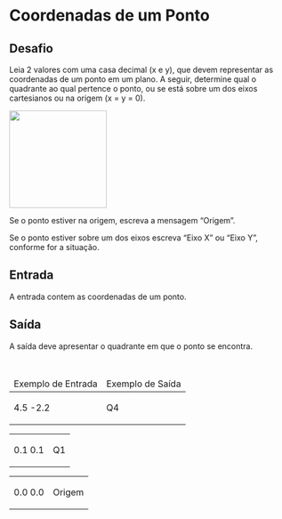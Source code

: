 <h1>Coordenadas de um Ponto</h1>

<div><div>
<div>
<h2>Desafio</h2>
<p>Leia 2 valores com uma casa decimal (x e y), que devem representar as coordenadas de um ponto em um plano. A seguir, determine qual o quadrante ao qual pertence o ponto, ou se está sobre um dos eixos cartesianos ou na origem (x = y = 0).</p>

<p><img alt="" src="https://resources.urionlinejudge.com.br/gallery/images/problems/UOJ_1041.png" style="height:175px; width:175px"></p>

<p>Se o ponto estiver na origem, escreva a mensagem “Origem”.</p>

<p>Se o ponto estiver sobre um dos eixos escreva “Eixo X” ou “Eixo Y”, conforme for a situação.</p>
</div>

<h2>Entrada</h2>

<div>
<p>A entrada contem as coordenadas de um ponto.</p>
</div>

<h2>Saída</h2>

<div>
<p>A saída deve apresentar o quadrante em que o ponto se encontra.</p>
</div>

<div>&nbsp;</div>

<table>
	<thead>
		<tr>
			<td>Exemplo de Entrada</td>
			<td>Exemplo de Saída</td>
		</tr>
	</thead>
	<tbody>
		<tr>
			<td>
			<p>4.5 -2.2</p>
			</td>
			<td>
			<p>Q4</p>
			</td>
		</tr>
	</tbody>
</table>

<table>
	<tbody>
		<tr>
			<td>
			<p>0.1 0.1</p>
			</td>
			<td>
			<p>Q1</p>
			</td>
		</tr>
	</tbody>
</table>

<table>
	<tbody>
		<tr>
			<td>
			<p>0.0 0.0</p>
			</td>
			<td>
			<p>Origem</p>
			</td>
		</tr>
	</tbody>
</table>
</div> <br><br></div>